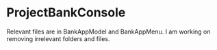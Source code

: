# ProjectBankConsole

Relevant files are in BankAppModel and BankAppMenu.
I am working on removing irrelevant folders and files.

